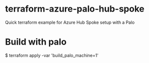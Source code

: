 # terraform-azure-palo-hub-spoke
Quick terraform example for Azure Hub Spoke setup with a Palo

# Build with palo
$ terraform apply -var 'build_palo_machine=1' 
